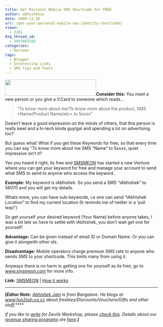 ```yaml
---
title: Get Personal Mobile SMS Shortcode for FREE
author: abhishekie
date: 2008-11-28
url: /get-your-personal-mobile-sms-identity-shortcode/
views:
  - 2181
dsq_thread_id:
  - 2947093283
categories:
  - Reviews
tags:
  - Blogger
  - Interesting Links
  - SMS Tips and Tools
---
```

[<img class="alignright size-medium wp-image-2764" title="smsmeon_logo_beta" src="http://cdn.devilsworkshop.org/files/2008/11/smsmeon_logo_beta-300x53.gif" alt="" width="300" height="53" />][1]**Consider this:** You meet a new person or you give a V.Card to someone which reads&#8230;

> &#8220;To know more about me/To know more about the product, SMS <Name/Product Name/etc> to 5xxxx&#8221;

Doesn&#8217;t leave a good impression on the minds of others, that this person is really kewl and a hi-tech kinda guy/gal and spending a lot on advertising too?

But guess what! What if you get these Keywords for free, so that every time you can say &#8220;To know more about me SMS &#8220;Name&#8221; to 5xxxx, quiet impressive isn&#8217;t it?

Yes you heard it right, its free and <a href="http://smsmeon.com/" onclick="_gaq.push(['_trackEvent', 'outbound-article', 'http://smsmeon.com/', 'SMSMEON']);" >SMSMEON</a> has started a new Venture where you can get your keyword for free and manage your account to send what SMS to send to anyone who access the keyword..

**Example:** My keyword is *iAbhishek*. So you send a SMS &#8220;iAbhishek&#8221; to 56070 and you will get my details.

Whats more, you can have sub-keywords, i.e one can send &#8220;iAbhishek Location&#8221; to find my current location (It reminds me of twitter in a &#8216;pull way!&#8217;)

So get yourself your desired keyword (Your Name) before anyone takes, I was a bit late so have to settle with iAbhishek, you don&#8217;t wait get one for yourself!

**Advantage:** Can be given instead of email ID or Domain Name. Or you can give it alongwith other ids.

**Disadvantage:** Mobile operators charge premium SMS rate to anyone who sends SMS to your shortcode. This limits many from using it.

Anyways there is no harm in getting one for yourself as its free, go to <a href="http://smsmeon.com" onclick="_gaq.push(['_trackEvent', 'outbound-article', 'http://smsmeon.com', 'www.smsmeon.com']);" >www.smsmeon.com</a> for more info.

**Link:** <a href="http://smsmeon.com/" onclick="_gaq.push(['_trackEvent', 'outbound-article', 'http://smsmeon.com/', 'SMSMEON']);" >SMSMEON</a> | <a href="http://smsmeon.com/how.html" onclick="_gaq.push(['_trackEvent', 'outbound-article', 'http://smsmeon.com/how.html', 'How it works']);" >How it works</a>

* * *

***[Editor Note:** <a href="http://abhishekjain.co.cc" onclick="_gaq.push(['_trackEvent', 'outbound-article', 'http://abhishekjain.co.cc', 'Abhishek Jain']);" >Abhishek Jain</a> is from Bangalore. He blogs at <a href="http://fun2sshcocc.blogspot.com" onclick="_gaq.push(['_trackEvent', 'outbound-article', 'http://fun2sshcocc.blogspot.com', 'www.fun2ssh.co.cc']);" title="fun2ssh - The Freebies Blog!">www.fun2ssh.co.cc</a> about freebies/Discounts/Vouchers/Gifts and other stuff.*****</p> 

*If you like to [write][2] for Devils Workshop, please [check this][2]. Details about our [revenue sharing programs][2] are [here][2].****]***

 [1]: http://cdn.devilsworkshop.org/files/2008/11/smsmeon_logo_beta.gif
 [2]: http://devilsworkshop.org/join-dw/
